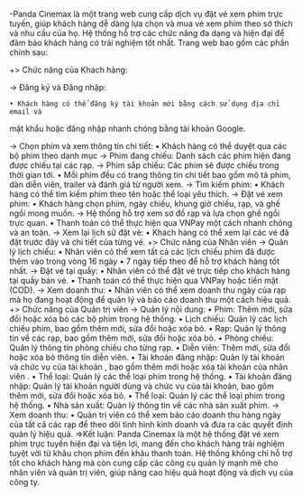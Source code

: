 -Panda Cinemax là một trang web cung cấp dịch vụ đặt vé xem phim trực tuyến, giúp 
khách hàng dễ dàng lựa chọn và mua vé xem phim theo sở thích và nhu cầu của họ. Hệ thống 
hỗ trợ các chức năng đa dạng và hiện đại để đảm bảo khách hàng có trải nghiệm tốt nhất. 
Trang web bao gồm các phần chính sau: 

+> Chức năng của Khách hàng:
  
  -> Đăng ký và Đăng nhập: 
    
    • Khách hàng có thể đăng ký tài khoản mới bằng cách sử dụng địa chỉ email và 
  mật khẩu hoặc đăng nhập nhanh chóng bằng tài khoản Google. 
  
  -> Chọn phim và xem thông tin chi tiết:
    • Khách hàng có thể duyệt qua các bộ phim theo danh mục
  -> Phim đang chiếu: Danh sách các phim hiện đang được chiếu tại các rạp. 
  -> Phim sắp chiếu: Các phim sẽ được chiếu trong thời gian tới. 
    • Mỗi phim đều có trang thông tin chi tiết bao gồm mô tả phim, dàn diễn viên, 
  trailer và đánh giá từ người xem.
  -> Tìm kiếm phim:
    • Khách hàng có thể tìm kiếm phim theo tên hoặc thể loại yêu thích. 
  -> Đặt vé xem phim: 
    • Khách hàng chọn phim, ngày chiếu, khung giờ chiếu, rạp, và ghế ngồi mong 
  muốn.
  -> Hệ thống hỗ trợ xem sơ đồ rạp và lựa chọn ghế ngồi trực quan. 
    • Thanh toán có thể thực hiện qua VNPay một cách nhanh chóng và an toàn. 
  -> Xem lại lịch sử đặt vé:
    • Khách hàng có thể xem lại các vé đã đặt trước đây và chi tiết của từng vé. 
+> Chức năng của Nhân viên 
  -> Quản lý lịch chiếu:
    • Nhân viên có thể xem tất cả các lịch chiếu phim đã được thêm vào trong vòng 16 ngày
    • 7 ngày tiếp theo để hỗ trợ khách hàng tốt nhất. 
  -> Đặt vé tại quầy: 
    • Nhân viên có thể đặt vé trực tiếp cho khách hàng tại quầy bán vé. 
    • Thanh toán có thể thực hiện qua VNPay hoặc tiền mặt (COD). 
  -> Xem doanh thu: 
    • Nhân viên có thể xem doanh thu ngày của rạp mà họ đang hoạt động để quản 
  lý và báo cáo doanh thu một cách hiệu quả. 
+> Chức năng của Quản trị viên 
  -> Quản lý nội dung: 
    • Phim: Thêm mới, sửa đổi hoặc xóa bỏ các bộ phim trong hệ thống. 
    • Lịch chiếu: Quản lý các lịch chiếu phim, bao gồm thêm mới, sửa đổi hoặc xóa 
  bỏ. 
    • Rạp: Quản lý thông tin về các rạp, bao gồm thêm mới, sửa đổi hoặc xóa bỏ. 
    • Phòng chiếu: Quản lý thông tin phòng chiếu cho từng rạp. 
    • Diễn viên: Thêm mới, sửa đổi hoặc xóa bỏ thông tin diễn viên. 
    • Tài khoản đăng nhập: Quản lý tài khoản và chức vụ của tài khoản , bao gồm 
    thêm mới hoặc xóa tài khoản của nhân viên .
    • Thể loại: Quản lý các thể loại phim trong hệ thống.
    • Tài khoản đăng nhập: Quản lý tài khoản người dùng và chức vụ của tài khoản, 
    bao gồm thêm mới, sửa đổi hoặc xóa bỏ. 
    • Thể loại: Quản lý các thể loại phim trong hệ thống. 
    • Nhà sản xuất: Quản lý thông tin về các nhà sản xuất phim.
  -> Xem doanh thu: 
    • Quản trị viên có thể xem báo cáo doanh thu hàng ngày của tất cả các rạp để theo dõi 
    tình hình kinh doanh và đưa ra các quyết định quản lý hiệu quả. 
=>Kết luận: Panda Cinemax là một hệ thống đặt vé xem phim trực tuyến hiện đại và 
tiện lợi, mang đến cho khách hàng trải nghiệm tuyệt vời từ khâu chọn phim đến khâu thanh 
toán. Hệ thống không chỉ hỗ trợ tốt cho khách hàng mà còn cung cấp các công cụ quản lý 
mạnh mẽ cho nhân viên và quản trị viên, giúp nâng cao hiệu quả hoạt động và dịch vụ của 
công ty.
